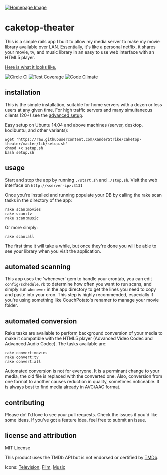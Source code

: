 [![Homepage Image](http://i.imgur.com/mojqDRG.png)](http://imgur.com/a/5GFME)

caketop-theater
=============

This is a simple rails app I built to allow my media server to make my movie library available over LAN. Essentially, it's like a personal netflix, it shares your movie, tv, and music library in an easy to use web interface with an HTML5 player.

[Here is what it looks like.](http://imgur.com/a/5GFME)

[![Circle CI](https://circleci.com/gh/XanderStrike/caketop-theater/tree/master.svg?style=svg)](https://circleci.com/gh/XanderStrike/caketop-theater/tree/master) [![Test Coverage](https://codeclimate.com/github/XanderStrike/caketop-theater/badges/coverage.svg)](https://codeclimate.com/github/XanderStrike/caketop-theater) [![Code Climate](https://codeclimate.com/github/XanderStrike/caketop-theater/badges/gpa.svg)](https://codeclimate.com/github/XanderStrike/caketop-theater) 

installation
-----

This is the simple installation, suitable for home servers with a dozen or less users at any given time. For high traffic servers and many simultaneous clients (20+) see the [advanced setup](https://github.com/XanderStrike/caketop-theater/blob/master/doc/advanced-installation.md).

Easy setup on Ubuntu 14.04 and above machines (server, desktop, kodibuntu, and other variants):

    wget 'https://raw.githubusercontent.com/XanderStrike/caketop-theater/master/lib/setup.sh'
    chmod +x setup.sh
    bash setup.sh

usage
-----

Start and stop the app by running `./start.sh` and `./stop.sh`. Visit the web interface on `http://<server-ip>:3131`

Once you're installed and running populate your DB by calling the rake scan tasks in the directory of the app:

    rake scan:movies
    rake scan:tv
    rake scan:music

Or more simply:

    rake scan:all

The first time it will take a while, but once they're done you will be able to see your library when you visit the application.

automated scanning
------------------

This app uses the 'whenever' gem to handle your crontab, you can edit `config/schedule.rb` to determine how often you want to run scans, and simply run `whenever` in the app directory to get the lines you need to copy and paste into your cron. This step is highly recommended, especially if you're using something like CouchPotato's renamer to manage your movie folder.

automated conversion
--------------------

Rake tasks are available to perform background conversion of your media to make it compatible with the HTML5 player (Advanced Video Codec and Advanced Audio Codec). The tasks available are:

    rake convert:movies
    rake convert:tv
    rake convert:all

Automated conversion is not for everyone. It is a perminant change to your media, the old file is replaced with the converted one. Also, conversion from one format to another causes reduction in quality, sometimes noticeable. It is always best to find media already in AVC/AAC format.

contributing
------------

Please do! I'd love to see your pull requests. Check the issues if you'd like some ideas. If you've got a feature idea, feel free to submit an issue.

license and attribution
-----------------------

MIT License

This product uses the TMDb API but is not endorsed or certified by [TMDb](http://www.themoviedb.org).

Icons: [Television](http://thenounproject.com/term/television/416/prev), [Film](http://thenounproject.com/term/reel-to-reel/1895/), [Music](http://thenounproject.com/term/radio/2013/)
